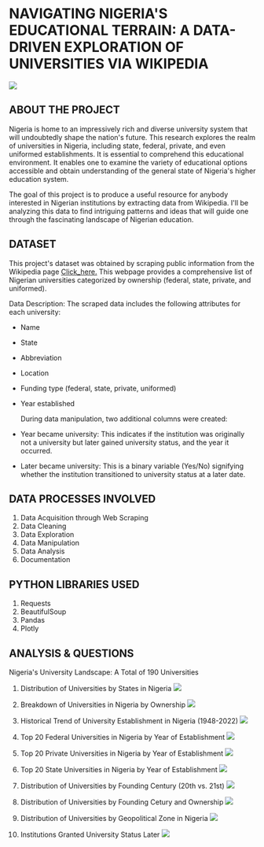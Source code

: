# NAVIGATING NIGERIA'S EDUCATIONAL TERRAIN: A DATA-DRIVEN EXPLORATION OF UNIVERSITIES VIA WIKIPEDIA

![](Nigerian_Universities_new.jpg)

## ABOUT THE PROJECT

Nigeria is home to an impressively rich and diverse university system that will undoubtedly shape the nation's future. This research explores the realm of universities in Nigeria, including state, federal, private, and even uniformed establishments. It is essential to comprehend this educational environment. It enables one to examine the variety of educational options accessible and obtain understanding of the general state of Nigeria's higher education system.

The goal of this project is to produce a useful resource for anybody interested in Nigerian institutions by extracting data from Wikipedia. I'll be analyzing this data to find intriguing patterns and ideas that will guide one through the fascinating landscape of Nigerian education.


## DATASET

This project's dataset was obtained by scraping public information from the Wikipedia page [Click_here.](https://en.wikipedia.org/wiki/List_of_universities_in_Nigeria) This webpage provides a comprehensive list of Nigerian universities categorized by ownership (federal, state, private, and uniformed).

Data Description: The scraped data includes the following attributes for each university:
- Name
- State
- Abbreviation
- Location
- Funding type (federal, state, private, uniformed)
- Year established

  During data manipulation, two additional columns were created:
- Year became university: This indicates if the institution was originally not a university but later gained university status, and the year it occurred.
- Later became university: This is a binary variable (Yes/No) signifying whether the institution transitioned to university status at a later date.


## DATA PROCESSES INVOLVED

1. Data Acquisition through Web Scraping
2. Data Cleaning
3. Data Exploration
4. Data Manipulation
5. Data Analysis 
6. Documentation

## PYTHON LIBRARIES USED
1. Requests
2. BeautifulSoup
3. Pandas
4. Plotly

## ANALYSIS & QUESTIONS

Nigeria's University Landscape: A Total of 190 Universities

1. Distribution of Universities by States in Nigeria
![](1_Distribution_of_Universities_by_States_in_Nigeria.png)

2. Breakdown of Universities in Nigeria by Ownership
![](2_Breakdown_of_Universities_in_Nigeria_by_Ownership.png)


3. Historical Trend of University Establishment in Nigeria (1948-2022)
![](3_Historical_Trend_of_University_Establishment_in_Nigeria_(1948-2022)png)


4. Top 20 Federal Universities in Nigeria by Year of Establishment
![](4_Top_20_Federal_Universities_in_Nigeria_by_Year_of_Establishment.png)


5. Top 20 Private Universities in Nigeria by Year of Establishment
![](5_Top_20_Private_Universities_in_Nigeria_by_Year_of_Establishment.png)


6. Top 20 State Universities in Nigeria by Year of Establishment
![](6_Top_20_State_Universities_in_Nigeria_by_Year_of_Establishment.png)


7. Distribution of Universities by Founding Century (20th vs. 21st)
![](7_Distribution_of_Universities_by_Founding_Century_(20th_vs_21st).png)


8. Distribution of Universities by Founding Cetury and Ownership
![](8_Distribution_of_Universities_by_Founding_Century_and_Ownership.png)


9. Distribution of Universities by Geopolitical Zone in Nigeria
![](9_Distribution_of_Universities_by_Geopolitical_Zone_in_Nigeria.png)


10. Institutions Granted University Status Later
![](10_Institutions_Granted_University_Status_Later.png)


